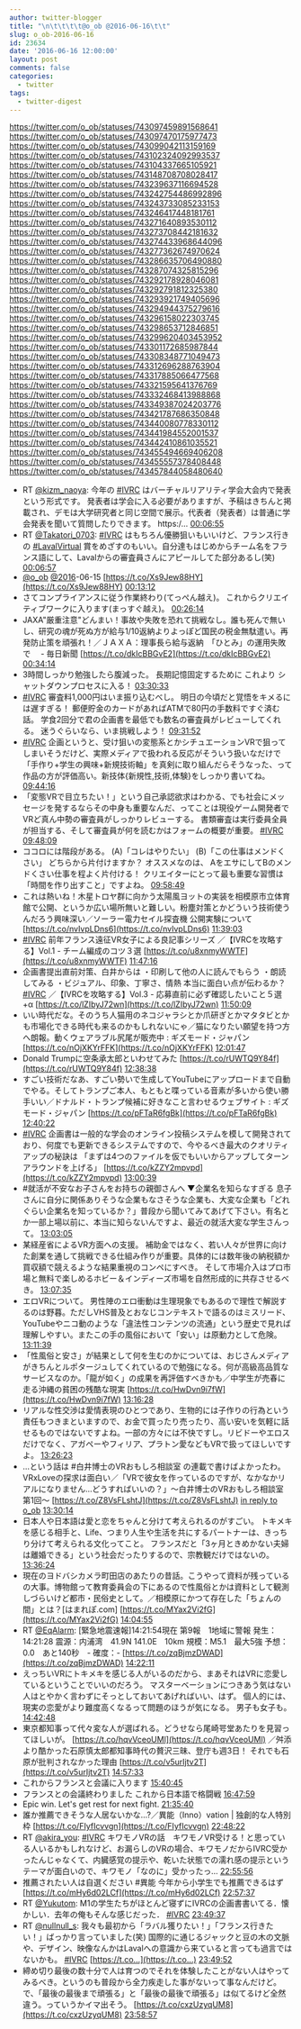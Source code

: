 ```yaml
---
author: twitter-blogger
title: "\n\t\t\t\t@o_ob @2016-06-16\t\t"
slug: o_ob-2016-06-16
id: 23634
date: '2016-06-16 12:00:00'
layout: post
comments: false
categories:
  - twitter
tags:
  - twitter-digest
---
```


https://twitter.com/o_ob/statuses/743097459891568641 https://twitter.com/o_ob/statuses/743097470175977473 https://twitter.com/o_ob/statuses/743099042113159169 https://twitter.com/o_ob/statuses/743102324092993537 https://twitter.com/o_ob/statuses/743104337665105921 https://twitter.com/o_ob/statuses/743148708708028417 https://twitter.com/o_ob/statuses/743239637116694528 https://twitter.com/o_ob/statuses/743242754486992896 https://twitter.com/o_ob/statuses/743243733085233153 https://twitter.com/o_ob/statuses/743246417448181761 https://twitter.com/o_ob/statuses/743271640893530112 https://twitter.com/o_ob/statuses/743273708442181632 https://twitter.com/o_ob/statuses/743274433968644096 https://twitter.com/o_ob/statuses/743277362674970624 https://twitter.com/o_ob/statuses/743286635706490880 https://twitter.com/o_ob/statuses/743287074325815296 https://twitter.com/o_ob/statuses/743292178928046081 https://twitter.com/o_ob/statuses/743292791812325380 https://twitter.com/o_ob/statuses/743293921749405696 https://twitter.com/o_ob/statuses/743294944375279616 https://twitter.com/o_ob/statuses/743296158022303745 https://twitter.com/o_ob/statuses/743298653712846851 https://twitter.com/o_ob/statuses/743299620403453952 https://twitter.com/o_ob/statuses/743301172685987844 https://twitter.com/o_ob/statuses/743308348771049473 https://twitter.com/o_ob/statuses/743312696288763904 https://twitter.com/o_ob/statuses/743317885066477568 https://twitter.com/o_ob/statuses/743321595641376769 https://twitter.com/o_ob/statuses/743332468413988868 https://twitter.com/o_ob/statuses/743349387024203776 https://twitter.com/o_ob/statuses/743421787686350848 https://twitter.com/o_ob/statuses/743440080778330112 https://twitter.com/o_ob/statuses/743441984552001537 https://twitter.com/o_ob/statuses/743442410861035521 https://twitter.com/o_ob/statuses/743455494669406208 https://twitter.com/o_ob/statuses/743455557378408448 https://twitter.com/o_ob/statuses/743457844058480640  

*   RT [@kizm_naoya](https://twitter.com/kizm_naoya): 今年の [#IVRC](https://twitter.com/search?q=%23IVRC&src=hash) はバーチャルリアリティ学会大会内で発表という形式です。 発表者は学会に入る必要がありますが、予稿はきちんと掲載され、デモは大学研究者と同じ空間で展示。代表者（発表者）は普通に学会発表を聞いて質問したりできます。 https:/… [00:06:55](https://twitter.com/o_ob/statuses/743097459891568641)
*   RT [@Takatori_0703](https://twitter.com/Takatori_0703): [#IVRC](https://twitter.com/search?q=%23IVRC&src=hash) はもちろん優勝狙いもいいけど、フランス行きの [#LavalVirtual](https://twitter.com/search?q=%23LavalVirtual&src=hash) 賞をめざすのもいい。自分達もはじめからチーム名をフランス語にして、Lavalからの審査員さんにアピールしてた部分あるし(笑) [00:06:57](https://twitter.com/o_ob/statuses/743097470175977473)
*   [@o_ob](https://twitter.com/o_ob) [@2016](https://twitter.com/2016)-06-15 [https://t.co/Xs9Jew88HY](https://t.co/Xs9Jew88HY) [00:13:12](https://twitter.com/o_ob/statuses/743099042113159169)
*   さてコンプライアンスに従う作業終わり(てっぺん越え)。 これからクリエイティブワークに入ります(まっすぐ越え)。 [00:26:14](https://twitter.com/o_ob/statuses/743102324092993537)
*   JAXA"厳重注意"どんまい！事故や失敗を恐れて挑戦なし。誰も死んで無いし、研究の魂が死ぬ方が給与1/10返納よりよっぽど国民の税金無駄遣い。再発防止策を頑張れ！／ＪＡＸＡ：理事長ら給与返納　「ひとみ」の運用失敗で　 - 毎日新聞 [https://t.co/dkIcBBGvE2](https://t.co/dkIcBBGvE2) [00:34:14](https://twitter.com/o_ob/statuses/743104337665105921)
*   3時間しっかり勉強したら腹減った。 長期記憶固定するために これより シャットダウンプロセスに入る！ [03:30:33](https://twitter.com/o_ob/statuses/743148708708028417)
*   [#IVRC](https://twitter.com/search?q=%23IVRC&src=hash) 審査料1,000円はいま振り込むべし。 明日の今頃だと覚悟をキメるには遅すぎる！ 郵便貯金のカードがあればATMで80円の手数料ですぐ済む話。 学食2回分で君の企画書を最低でも数名の審査員がレビューしてくれる。 迷うぐらいなら、いま挑戦しよう！ [09:31:52](https://twitter.com/o_ob/statuses/743239637116694528)
*   [#IVRC](https://twitter.com/search?q=%23IVRC&src=hash) 企画というと、受け狙いの変態系とかシチュエーションVRで狙ってしまいそうだけど、実際メディアで扱われる反応がそういう扱いなだけで「手作り+学生の興味+新規技術軸」を真剣に取り組んだらそうなった、って作品の方が評価高い。新技体{新規性,技術,体験}をしっかり書いてね。 [09:44:16](https://twitter.com/o_ob/statuses/743242754486992896)
*   「変態VRで目立ちたい！」という自己承認欲求はわかる、でも社会にメッセージを発するならその中身も重要なんだ、ってことは現役ゲーム開発者でVRど真ん中勢の審査員がしっかりレビューする。 書類審査は実行委員全員が担当する、そして審査員が何を読むかはフォームの概要が重要。 [#IVRC](https://twitter.com/search?q=%23IVRC&src=hash) [09:48:09](https://twitter.com/o_ob/statuses/743243733085233153)
*   ココロには階段がある。 (A)「コレはやりたい」 (B)「この仕事はメンドくさい」 どちらから片付けますか？ オススメなのは、 AをエサにしてBのメンドくさい仕事を程よく片付ける！ クリエイターにとって最も重要な習慣は「時間を作り出すこと」ですよね。 [09:58:49](https://twitter.com/o_ob/statuses/743246417448181761)
*   これは熱いね！木星トロヤ群に向かう太陽風ヨットの実装を相模原市立体育館で公開、というか広い場所無いと難しい。粉塵対策とかどういう技術使うんだろう興味深い／ソーラー電力セイル探査機 公開実験について [https://t.co/nvIvpLDns6](https://t.co/nvIvpLDns6) [11:39:03](https://twitter.com/o_ob/statuses/743271640893530112)
*   [#IVRC](https://twitter.com/search?q=%23IVRC&src=hash) 前年フランス遠征VR女子による良記事シリーズ ／【IVRCを攻略する】Vol.1 - チーム編成のコツ３選 [https://t.co/u8xnmyWWTF](https://t.co/u8xnmyWWTF) [11:47:16](https://twitter.com/o_ob/statuses/743273708442181632)
*   企画書提出直前対策、白井からは ・印刷して他の人に読んでもらう ・朗読してみる ・ビジュアル、印象、丁寧さ、情熱 本当に面白い点が伝わるか？ [#IVRC](https://twitter.com/search?q=%23IVRC&src=hash) ／【IVRCを攻略する】Vol.3 - 応募直前に必ず確認したいこと５選 +α [https://t.co/lZIbyJ72wn](https://t.co/lZIbyJ72wn) [11:50:09](https://twitter.com/o_ob/statuses/743274433968644096)
*   いい時代だな。そのうち人猫用のネコジャラシとか爪研ぎとかマタタビとかも市場化できる時代も来るのかもしれないにゃ／猫になりたい願望を持つ方へ朗報。動くウェアラブル尻尾が販売中 : ギズモード・ジャパン [https://t.co/nOjXKYrFFK](https://t.co/nOjXKYrFFK) [12:01:47](https://twitter.com/o_ob/statuses/743277362674970624)
*   Donald Trumpに空条承太郎といわせてみた [https://t.co/rUWTQ9Y84f](https://t.co/rUWTQ9Y84f) [12:38:38](https://twitter.com/o_ob/statuses/743286635706490880)
*   すごい技術だなあ、すごい勢いで生成してYouTubeにアップロードまで自動でやる。そしてトランプご本人、もともと喋っている音素が多いから使い勝手いい／ドナルド・トランプ候補に好きなこと言わせるウェブサイト : ギズモード・ジャパン [https://t.co/pFTaR6fgBk](https://t.co/pFTaR6fgBk) [12:40:22](https://twitter.com/o_ob/statuses/743287074325815296)
*   [#IVRC](https://twitter.com/search?q=%23IVRC&src=hash) 企画書は一般的な学会のオンライン投稿システムを模して開発されており、何度でも更新できるシステムですので、今やるべき最大のクオリティアップの秘訣は 「まずは4つのファイルを仮でもいいからアップしてターンアラウンドを上げる」 [https://t.co/kZZY2mpvpd](https://t.co/kZZY2mpvpd) [13:00:39](https://twitter.com/o_ob/statuses/743292178928046081)
*   #就活が不安なお子さんをお持ちの親御さんへ ▼企業名を知らなすぎる 息子さんに自分に関係ありそうな企業もなさそうな企業も、大変な企業も「どれぐらい企業名を知っているか？」普段から聞いてみてあげて下さい。有名とか一部上場以前に、本当に知らないんですよ、最近の就活大変な学生さんって。 [13:03:05](https://twitter.com/o_ob/statuses/743292791812325380)
*   某経産省によるVR方面への支援。 補助金ではなく、若い人々が世界に向けた創業を通して挑戦できる仕組み作りが重要。具体的には数年後の納税額か買収額で競えるような結果重視のコンペにすべき。 そして市場介入はプロ市場と無料で楽しめるホビー＆インディーズ市場を自然形成的に共存させるべき。 [13:07:35](https://twitter.com/o_ob/statuses/743293921749405696)
*   エロVRについて。 男性陣のエロ衝動は生理現象でもあるので理性で解説するのは野暮。ただしVHS普及とおなじコンテキストで語るのはミスリード、YouTubeやニコ動のような「違法性コンテンツの流通」という歴史で見れば理解しやすい。またこの手の風俗において「安い」は原動力として危険。 [13:11:39](https://twitter.com/o_ob/statuses/743294944375279616)
*   「性風俗と安さ」が結果として何を生むのかについては、おじさんメディアがきちんとルポタージュしてくれているので勉強になる。何が高級高品質なサービスなのか。「龍が如く」の成果を再評価すべきかも／中学生が売春に走る沖縄の貧困の残酷な現実 [https://t.co/HwDvn9i7fW](https://t.co/HwDvn9i7fW) [13:16:28](https://twitter.com/o_ob/statuses/743296158022303745)
*   リアルな性交渉は愛情表現のひとつであり、生物的には子作りの行為という責任もつきまといますので、お金で買ったり売ったり、高い安いを気軽に話せるものではないですよね。一部の方々には不快ですし。リビドーやエロスだけでなく、アガペーやフィリア、プラトン愛などもVRで扱ってほしいですよ。 [13:26:23](https://twitter.com/o_ob/statuses/743298653712846851)
*   …という話は #白井博士のVRおもしろ相談室 の連載で書けばよかったわ。VRxLoveの探求は面白い／「VRで彼女を作っているのですが、なかなかリアルになりません…どうすればいいの？」〜白井博士のVRおもしろ相談室 第1回〜 [https://t.co/Z8VsFLshtJ](https://t.co/Z8VsFLshtJ) [in reply to o_ob](https://twitter.com/o_ob/statuses/743298653712846851) [13:30:14](https://twitter.com/o_ob/statuses/743299620403453952)
*   日本人や日本語は愛と恋をちゃんと分けて考えられるのがすごい。 トキメキを感じる相手と、Life、つまり人生や生活を共にするパートナーは、きっちり分けて考えられる文化ってこと。 フランスだと「3ヶ月ときめかない夫婦は離婚できる」という社会だったりするので、宗教観だけではないの。 [13:36:24](https://twitter.com/o_ob/statuses/743301172685987844)
*   現在のヨドバシカメラ町田店のあたりの昔話。こうやって資料が残っているの大事。博物館って教育委員会の下にあるので性風俗とかは資料として観測しづらいけど都市・民俗史として。／相模原にかつて存在した「ちょんの間」とは？[はまれぽ.com] [https://t.co/MYax2Vi2fG](https://t.co/MYax2Vi2fG) [14:04:55](https://twitter.com/o_ob/statuses/743308348771049473)
*   RT [@EqAlarm](https://twitter.com/EqAlarm): [緊急地震速報]14:21:54現在 第9報　1地域に警報 発生：14:21:28 震源：内浦湾　41.9N 141.0E　10km 規模：M5.1　最大5強 予想：0.0　あと140秒　- 確度：- [https://t.co/zqBjmzDWAD](https://t.co/zqBjmzDWAD) [14:22:11](https://twitter.com/o_ob/statuses/743312696288763904)
*   えっちいVRにトキメキを感じる人がいるのだから、まあそれはVRに恋愛しているということでいいのだろう。 マスターベーションにつきあう気はない人はとやかく言わずにそっとしておいてあげればいい、はず。 個人的には、現実の恋愛がより難度高くなるって問題のほうが気になる。 男子も女子も。 [14:42:48](https://twitter.com/o_ob/statuses/743317885066477568)
*   東京都知事って代々変な人が選ばれる。どうせなら尾崎咢堂あたりを見習ってほしいが。 [https://t.co/hqvVceoUMl](https://t.co/hqvVceoUMl) ／舛添より酷かった石原慎太郎都知事時代の贅沢三昧、登庁も週3日！ それでも石原が批判されなかった理由 [https://t.co/v5urIjtv2T](https://t.co/v5urIjtv2T) [14:57:33](https://twitter.com/o_ob/statuses/743321595641376769)
*   これからフランスと会議に入ります [15:40:45](https://twitter.com/o_ob/statuses/743332468413988868)
*   フランスとの会議終わりました これから日本語で格闘戦 [16:47:59](https://twitter.com/o_ob/statuses/743349387024203776)
*   Epic win. Let's get rest for next fight. [21:35:40](https://twitter.com/o_ob/statuses/743421787686350848)
*   誰か推薦できそうな人居ないかな...?／異能（Inno）vation | 独創的な人特別枠 [https://t.co/FIyfIcvvgn](https://t.co/FIyfIcvvgn) [22:48:22](https://twitter.com/o_ob/statuses/743440080778330112)
*   RT [@akira_you](https://twitter.com/akira_you): [#IVRC](https://twitter.com/search?q=%23IVRC&src=hash) キワモノVRの話　キワモノVR受ける！と思っている人いるかもしれなけど、お漏らしのVRの場合、キワモノだからIVRC受かったんじゃなくて、内臓感覚の提示や、乾いた状態での濡れ感の提示というテーマが面白いので、キワモノ「なのに」受かったっ… [22:55:56](https://twitter.com/o_ob/statuses/743441984552001537)
*   推薦されたい人は自選ください #異能 今年から小学生でも推薦できるはず [https://t.co/mHy6d02LCf](https://t.co/mHy6d02LCf) [22:57:37](https://twitter.com/o_ob/statuses/743442410861035521)
*   RT [@Yukutom](https://twitter.com/Yukutom): M1の学生たちがほとんど寝ずにIVRCの企画書書いてる．懐かしい．去年の俺もそんな感じだった． [#IVRC](https://twitter.com/search?q=%23IVRC&src=hash) [23:49:37](https://twitter.com/o_ob/statuses/743455494669406208)
*   RT [@nullnull_s](https://twitter.com/nullnull_s): 我々も最初から「ラバル獲りたい！」「フランス行きたい！」ばっかり言っていました(笑) 国際的に通じるジャックと豆の木の文脈や、デザイン、映像なんかはLavalへの意識から来ていると言っても過言ではないかも。 [#IVRC](https://twitter.com/search?q=%23IVRC&src=hash) [https://t.co…](https://t.co…) [23:49:52](https://twitter.com/o_ob/statuses/743455557378408448)
*   締め切り最後の数十分で人は育つのでそれを体験したことがない人はやってみるべき。というのも普段から全力疾走した事がないって事なんだけど。で、「最後の最後まで頑張る」と「最後の最後で頑張る」は似てるけど全然違う。っていうかイマ出そう。 [https://t.co/cxzUzyqUM8](https://t.co/cxzUzyqUM8) [23:58:57](https://twitter.com/o_ob/statuses/743457844058480640)